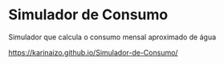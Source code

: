 # Simulador de Consumo
 Simulador que calcula o consumo mensal aproximado de água 
 
 https://karinaizo.github.io/Simulador-de-Consumo/
